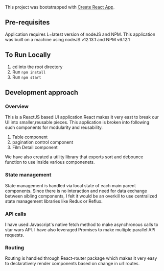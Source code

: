 This project was bootstrapped with [Create React App](https://github.com/facebook/create-react-app).

## Pre-requisites
Application requires L=latest version of nodeJS and NPM. This application was built on a machine using nodeJS v12.13.1 and NPM v6.12.1

## To Run Locally
1. cd into the root directory
2. Run `npm install`
3. Run `npm start`

## Development approach

### Overview

This is a ReactJS based UI application.React makes it very east to break our UI into smaller,reusable pieces. This application is broken into following such components for modularity and reusability.

1. Table component
2. pagination control component
3. Film Detail component

We have also created a utility library that exports sort and debounce function to use inside various componenets.

### State management

State management is handled via local state of each main parent components. Since there is no interaction and need for data exchange between sibling components, I felt it would be an overkill to use centralized state management libraries like Redux or Reflux. 

### API calls

I have used Javascript's native fetch method to make asynchronous calls to star wars API. I have also leveraged Promises to make multiple parallel API requests.

### Routing

Routing is handled through React-router package which makes it very easy to declaratively render components based on change in url routes.
